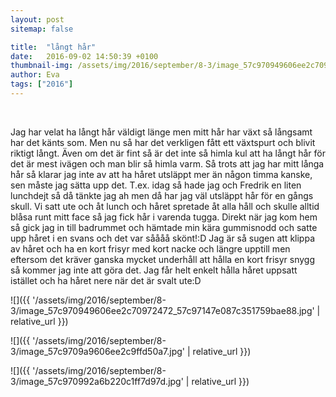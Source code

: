 ```yaml
---
layout: post
sitemap: false

title:  "långt hår"
date:   2016-09-02 14:50:39 +0100
thumbnail-img: /assets/img/2016/september/8-3/image_57c970949606ee2c70972472_57c97147e087c351759bae88.jpg
author: Eva
tags: ["2016"]
---
```


 




Jag har velat ha långt hår väldigt länge men mitt hår har växt så långsamt har det känts som. Men nu så har det verkligen fått ett växtspurt och blivit riktigt långt. Även om det är fint så är det inte så himla kul att ha långt hår för det är mest ivägen och man blir så himla varm. Så trots att jag har mitt långa hår så klarar jag inte av att ha håret utsläppt mer än någon timma kanske, sen måste jag sätta upp det. T.ex. idag så hade jag och Fredrik en liten lunchdejt så då tänkte jag ah men då har jag väl utsläppt hår för en gångs skull. Vi satt ute och åt lunch och håret spretade åt alla håll och skulle alltid blåsa runt mitt face så jag fick hår i varenda tugga. Direkt när jag kom hem så gick jag in till badrummet och hämtade min kära gummisnodd och satte upp håret i en svans och det var såååå skönt!:D Jag är så sugen att klippa av håret och ha en kort frisyr med kort nacke och längre upptill men eftersom det kräver ganska mycket underhåll att hålla en kort frisyr snygg så kommer jag inte att göra det. Jag får helt enkelt hålla håret uppsatt istället och ha håret nere när det är svalt ute:D

![]({{ '/assets/img/2016/september/8-3/image_57c970949606ee2c70972472_57c97147e087c351759bae88.jpg'  | relative_url }})

![]({{ '/assets/img/2016/september/8-3/image_57c9709a9606ee2c9ffd50a7.jpg'  | relative_url }})

![]({{ '/assets/img/2016/september/8-3/image_57c970992a6b220c1ff7d97d.jpg'  | relative_url }})

